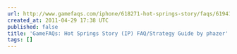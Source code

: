 ```yaml
---
url: http://www.gamefaqs.com/iphone/618271-hot-springs-story/faqs/61941
created_at: 2011-04-29 17:38 UTC
published: false
title: 'GameFAQs: Hot Springs Story (IP) FAQ/Strategy Guide by phazer'
tags: []
---
```



